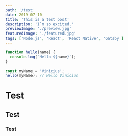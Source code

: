 ```yaml
---
path: '/test'
date: 2019-07-10
title: 'This is a test post'
description: 'I`m so excited.'
previewImage: './preview.jpg'
featuredImage: './featured.jpg'
tags: ['Node.js', 'React', 'React Native', 'Gatsby']
---
```


```javascript
function hello(name) {
  console.log(`Hello ${name}`);
}

const myName = 'Vinicius';
hello(myName); // Hello Vinicius
```

# Test

## Test

### Test
